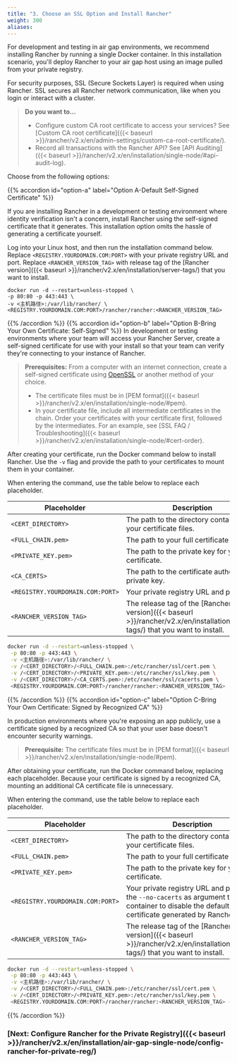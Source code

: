 ```yaml
---
title: "3. Choose an SSL Option and Install Rancher"
weight: 300
aliases:
---
```


For development and testing in air gap environments, we recommend installing Rancher by running a single Docker container. In this installation scenario, you'll deploy Rancher to your air gap host using an image pulled from your private registry.

For security purposes, SSL (Secure Sockets Layer) is required when using Rancher. SSL secures all Rancher network communication, like when you login or interact with a cluster.

>**Do you want to...**
>
>- Configure custom CA root certificate to access your services? See [Custom CA root certificate]({{< baseurl >}}/rancher/v2.x/en/admin-settings/custom-ca-root-certificate/).
>- Record all transactions with the Rancher API? See [API Auditing]({{< baseurl >}}/rancher/v2.x/en/installation/single-node/#api-audit-log).


Choose from the following options:


{{% accordion id="option-a" label="Option A-Default Self-Signed Certificate" %}}

If you are installing Rancher in a development or testing environment where identity verification isn't a concern, install Rancher using the self-signed certificate that it generates. This installation option omits the hassle of generating a certificate yourself.

Log into your Linux host, and then run the installation command below. Replace `<REGISTRY.YOURDOMAIN.COM:PORT>` with your private registry URL and port. Replace `<RANCHER_VERSION_TAG>` with release tag of the [Rancher version]({{< baseurl >}}/rancher/v2.x/en/installation/server-tags/) that you want to install.

    docker run -d --restart=unless-stopped \
    -p 80:80 -p 443:443 \
    -v <主机路径>:/var/lib/rancher/ \
    <REGISTRY.YOURDOMAIN.COM:PORT>/rancher/rancher:<RANCHER_VERSION_TAG>

{{% /accordion %}}
{{% accordion id="option-b" label="Option B-Bring Your Own Certificate: Self-Signed" %}}
In development or testing environments where your team will access your Rancher Server, create a self-signed certificate for use with your install so that your team can verify they're connecting to your instance of Rancher.

>**Prerequisites:**
>From a computer with an internet connection, create a self-signed certificate using [OpenSSL](https://www.openssl.org/) or another method of your choice.
>
>- The certificate files must be in [PEM format]({{< baseurl >}}/rancher/v2.x/en/installation/single-node/#pem).
>- In your certificate file, include all intermediate certificates in the chain. Order your certificates with your certificate first, followed by the intermediates. For an example, see [SSL FAQ / Troubleshooting]({{< baseurl >}}/rancher/v2.x/en/installation/single-node/#cert-order).

After creating your certificate, run the Docker command below to install Rancher. Use the `-v` flag and provide the path to your certificates to mount them in your container.

When entering the command, use the table below to replace each placeholder.

Placeholder | Description
------------|-------------
`<CERT_DIRECTORY>` | The path to the directory containing your certificate files.
`<FULL_CHAIN.pem>` | The path to your full certificate chain.
`<PRIVATE_KEY.pem>` | The path to the private key for your certificate.
`<CA_CERTS>` | The path to the certificate authority's private key.
`<REGISTRY.YOURDOMAIN.COM:PORT>` | Your private registry URL and port.
`<RANCHER_VERSION_TAG>` | The release tag of the [Rancher version]({{< baseurl >}}/rancher/v2.x/en/installation/server-tags/) that you want to install.

```bash
docker run -d --restart=unless-stopped \
 -p 80:80 -p 443:443 \
 -v <主机路径>:/var/lib/rancher/ \
 -v /<CERT_DIRECTORY>/<FULL_CHAIN.pem>:/etc/rancher/ssl/cert.pem \
 -v /<CERT_DIRECTORY>/<PRIVATE_KEY.pem>:/etc/rancher/ssl/key.pem \
 -v /<CERT_DIRECTORY>/<CA_CERTS.pem>:/etc/rancher/ssl/cacerts.pem \
 <REGISTRY.YOURDOMAIN.COM:PORT>/rancher/rancher:<RANCHER_VERSION_TAG>
```

{{% /accordion %}}
{{% accordion id="option-c" label="Option C-Bring Your Own Certificate: Signed by Recognized CA" %}}

In production environments where you're exposing an app publicly, use a certificate signed by a recognized CA so that your user base doesn't encounter security warnings.

>**Prerequisite:** The certificate files must be in [PEM format]({{< baseurl >}}/rancher/v2.x/en/installation/single-node/#pem).

After obtaining your certificate, run the Docker command below, replacing each placeholder. Because your certificate is signed by a recognized CA, mounting an additional CA certificate file is unnecessary.

When entering the command, use the table below to replace each placeholder.

Placeholder | Description
------------|-------------
`<CERT_DIRECTORY>` | The path to the directory containing your certificate files.
`<FULL_CHAIN.pem>` | The path to your full certificate chain.
`<PRIVATE_KEY.pem>` | The path to the private key for your certificate.
`<REGISTRY.YOURDOMAIN.COM:PORT>` | Your private registry URL and port. Use the `--no-cacerts` as argument to the container to disable the default CA certificate generated by Rancher.
`<RANCHER_VERSION_TAG>` | The release tag of the [Rancher version]({{< baseurl >}}/rancher/v2.x/en/installation/server-tags/) that you want to install.

```bash
docker run -d --restart=unless-stopped \
 -p 80:80 -p 443:443 \
 -v <主机路径>:/var/lib/rancher/ \
 -v /<CERT_DIRECTORY>/<FULL_CHAIN.pem>:/etc/rancher/ssl/cert.pem \
 -v /<CERT_DIRECTORY>/<PRIVATE_KEY.pem>:/etc/rancher/ssl/key.pem \
 <REGISTRY.YOURDOMAIN.COM:PORT>/rancher/rancher:<RANCHER_VERSION_TAG> --no-cacerts
```

{{% /accordion %}}

### [Next: Configure Rancher for the Private Registry]({{< baseurl >}}/rancher/v2.x/en/installation/air-gap-single-node/config-rancher-for-private-reg/)
